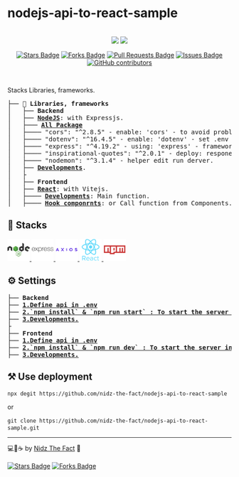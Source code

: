 # nodejs-api-to-react-sample

<br>

<div align="center">
<a href="https://twitter.com/TeeraponNidz" ><img src="https://img.shields.io/twitter/follow/TeeraponNidz.svg?style=social" /></a>
<a href="https://www.facebook.com/nid.muhammad" ><img src="https://img.shields.io/badge/Nidz-Facebook-blue" /></a>

<a href="https://github.com/nidz-the-fact/nodejs-api-to-react-sample/stargazers"><img src="https://img.shields.io/github/stars/nidz-the-fact/nodejs-api-to-react-sample" alt="Stars Badge"/></a>
<a href="https://github.com/nidz-the-fact/nodejs-api-to-react-sample/network/members"><img src="https://img.shields.io/github/forks/nidz-the-fact/nodejs-api-to-react-sample" alt="Forks Badge"/></a>
<a href="https://github.com/nidz-the-fact/nodejs-api-to-react-sample/pulls"><img src="https://img.shields.io/github/issues-pr/nidz-the-fact/nodejs-api-to-react-sample" alt="Pull Requests Badge"/></a>
<a href="https://github.com/nidz-the-fact/nodejs-api-to-react-sample/issues"><img src="https://img.shields.io/github/issues/nidz-the-fact/nodejs-api-to-react-sample" alt="Issues Badge"/></a>
<a href="https://github.com/nidz-the-fact/nodejs-api-to-react-sample/graphs/contributors"><img alt="GitHub contributors" src="https://img.shields.io/github/contributors/nidz-the-fact/nodejs-api-to-react-sample?color=2b9348"></a>
</div>

<br>

Stacks Libraries, frameworks.

<pre>
├── <b>📖 Libraries, frameworks</b>
│   ├── <b>Backend</b>
│   ├── <b><a href="https://vitejs.dev/guide/#scaffolding-your-first-vite-project">NodeJS</a></b>: with Expressjs.
│   ├─── <b><a href="https://github.com/nidz-the-fact/nodejs-api-to-react-sample/blob/main/backend/package.json#L13">All Package</a></b>
│   ├──── "cors": "^2.8.5" - enable: 'cors' - to avoid problem.
│   ├──── "dotenv": "^16.4.5" - enable: 'dotenv' - set .env or port.
│   ├──── "express": "^4.19.2" - using: 'express' - framework with app.?.
│   ├──── "inspirational-quotes": "^2.0.1" - deploy: respone data to data.
│   ├──── "nodemon": "^3.1.4" - helper edit run derver.
│   ├── <b><a href="https://github.com/nidz-the-fact/nodejs-api-to-react-sample/blob/main/backend/index.js">Developments</a></b>.
│   ├
│   ├── <b>Frontend</b>
│   ├── <b><a href="https://github.com/nidz-the-fact/nodejs-api-to-react-sample/tree/main/frontend">React</a></b>: with Vitejs.
│   ├──── <b><a href="https://github.com/nidz-the-fact/nodejs-api-to-react-sample/blob/main/frontend/src/App.jsx">Developments</a></b>: Main function.
│   ├──── <b><a href="https://github.com/nidz-the-fact/nodejs-api-to-react-sample/blob/main/frontend/src/Hook/Quote.jsx">Hook componrnts</a></b>: or Call function from Components.
</pre>

## 🔧 Stacks

<a href="https://nodejs.org/en">
  <picture>
    <img alt="logo" src="https://github.com/devicons/devicon/blob/master/icons/nodejs/nodejs-original-wordmark.svg" width="auto" height="50">
  </picture>
</a>
<a href="https://expressjs.com/">
  <picture>
    <img alt="logo" src="https://github.com/devicons/devicon/blob/master/icons/express/express-original-wordmark.svg" width="auto" height="50">
  </picture>
</a>
<a href="https://axios-http.com/">
  <picture>
    <img alt="logo" src="https://github.com/devicons/devicon/blob/master/icons/axios/axios-plain-wordmark.svg" width="auto" height="50">
  </picture>
</a>
<a href="https://react.dev/">
  <picture>
    <img alt="logo" src="https://github.com/devicons/devicon/blob/master/icons/react/react-original-wordmark.svg" width="auto" height="50">
  </picture>
</a>
<a href="https://www.npmjs.com/">
  <picture>
    <img alt="logo" src="https://github.com/devicons/devicon/blob/master/icons/npm/npm-original-wordmark.svg" width="auto" height="50">
  </picture>
</a>

## ⚙️ Settings

<pre>
├── <b>Backend</b>
├── <a href="https://github.com/nidz-the-fact/nodejs-api-to-react-sample/blob/main/backend/.env"><b>1.Define api in .env</b></a>
├── <a href=""><b>2.`npm install` & `npm run start` : To start the server in development.</b></a>
├── <a href="https://github.com/nidz-the-fact/nodejs-api-to-react-sample/blob/main/backend/index.js"><b>3.Developments.</b></a>
├ 
├── <b>Frontend</b>
├── <a href="https://github.com/nidz-the-fact/nodejs-api-to-react-sample/blob/main/frontend/.env"><b>1.Define api in .env</b></a>
├── <a href=""><b>2.`npm install` & `npm run dev` : To start the server in development.</b></a>
├── <a href="https://github.com/nidz-the-fact/nodejs-api-to-react-sample/blob/main/frontend/src/App.jsx"><b>3.Developments.</b></a>
</pre>

## ⚒️ Use deployment

```
npx degit https://github.com/nidz-the-fact/nodejs-api-to-react-sample
```
or
```
git clone https://github.com/nidz-the-fact/nodejs-api-to-react-sample.git
```

---

💻💖☕ by [Nidz The Fact](https://linktr.ee/nid_z) 🙏
<br /><br />
<a href="https://github.com/nidz-the-fact/nodejs-api-to-react-sample/stargazers"><img src="https://img.shields.io/github/stars/nidz-the-fact/nodejs-api-to-react-sample" alt="Stars Badge"/></a>
<a href="https://github.com/nidz-the-fact/nodejs-api-to-react-sample/network/members"><img src="https://img.shields.io/github/forks/nidz-the-fact/nodejs-api-to-react-sample" alt="Forks Badge"/></a>
